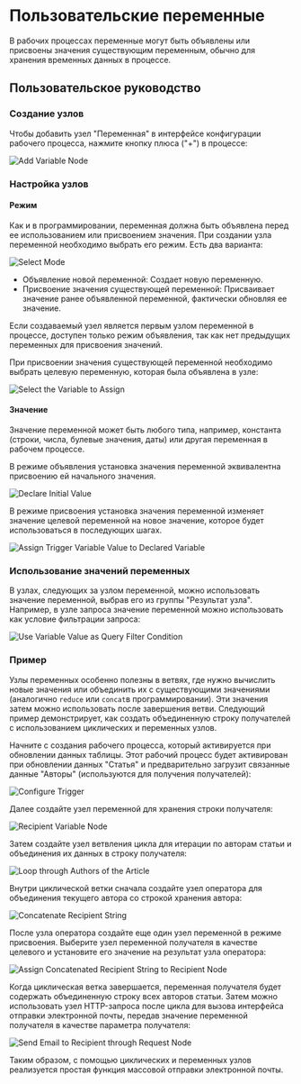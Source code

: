 # Пользовательские переменные

<PluginInfo name="workflow-variable" link="/handbook/workflow-variable" commercial="true"></PluginInfo>

В рабочих процессах переменные могут быть объявлены или присвоены значения существующим переменным, обычно для хранения временных данных в процессе.

## Пользовательское руководство

### Создание узлов

Чтобы добавить узел "Переменная" в интерфейсе конфигурации рабочего процесса, нажмите кнопку плюса ("+") в процессе:

![Add Variable Node](https://static-docs.nocobase.com/53b1e48e777bfff7f2a08271526ef3ee.png)

### Настройка узлов

#### Режим

Как и в программировании, переменная должна быть объявлена перед ее использованием или присвоением значения. При создании узла переменной необходимо выбрать его режим. Есть два варианта:

![Select Mode](https://static-docs.nocobase.com/49d8b7b501de6faef6f303262aa14550.png)

- Объявление новой переменной: Создает новую переменную.
- Присвоение значения существующей переменной: Присваивает значение ранее объявленной переменной, фактически обновляя ее значение.

Если создаваемый узел является первым узлом переменной в процессе, доступен только режим объявления, так как нет предыдущих переменных для присвоения значений.

При присвоении значения существующей переменной необходимо выбрать целевую переменную, которая была объявлена в узле:

![Select the Variable to Assign](https://static-docs.nocobase.com/1ce8911548d7347e693d8cc8ac1953eb.png)

#### Значение

Значение переменной может быть любого типа, например, константа (строки, числа, булевые значения, даты) или другая переменная в рабочем процессе.

В режиме объявления установка значения переменной эквивалентна присвоению ей начального значения.

![Declare Initial Value](https://static-docs.nocobase.com/4ce2c508986565ad537343013758c6a4.png)

В режиме присвоения установка значения переменной изменяет значение целевой переменной на новое значение, которое будет использоваться в последующих шагах.

![Assign Trigger Variable Value to Declared Variable](https://static-docs.nocobase.com/858bae180712ad279ae6a964a77a7659.png)

### Использование значений переменных 

В узлах, следующих за узлом переменной, можно использовать значение переменной, выбрав его из группы "Результат узла". Например, в узле запроса значение переменной можно использовать как условие фильтрации запроса:

![Use Variable Value as Query Filter Condition](https://static-docs.nocobase.com/1ca91c295254ff85999a1751499f14bc.png)

### Пример

Узлы переменных особенно полезны в ветвях, где нужно вычислить новые значения или объединить их с существующими значениями (аналогично `reduce` или `concat`в программировании). Эти значения затем можно использовать после завершения ветви. Следующий пример демонстрирует, как создать объединенную строку получателей с использованием циклических и переменных узлов.

Начните с создания рабочего процесса, который активируется при обновлении данных таблицы. Этот рабочий процесс будет активирован при обновлении данных "Статья" и предварительно загрузит связанные данные "Авторы" (используются для получения получателей):

![Configure Trigger](https://static-docs.nocobase.com/93327530a93c695c637d74cdfdcd5cde.png)

Далее создайте узел переменной для хранения строки получателя:

![Recipient Variable Node](https://static-docs.nocobase.com/d26fa4a7e7ee4f34e0d8392a51c6666e.png)

Затем создайте узел ветвления цикла для итерации по авторам статьи и объединения их данных в строку получателя:

![Loop through Authors of the Article](https://static-docs.nocobase.com/083fe62c943c17a643dc47ec2872e07c.png)

Внутри циклической ветки сначала создайте узел оператора для объединения текущего автора со строкой хранения автора:

![Concatenate Recipient String](https://static-docs.nocobase.com/5d21a990162f32cb8818d27b16fd1bcd.png)

После узла оператора создайте еще один узел переменной в режиме присвоения. Выберите узел переменной получателя в качестве целевого и установите его значение на результат узла оператора:

![Assign Concatenated Recipient String to Recipient Node](https://static-docs.nocobase.com/fc40ed95dd9b61d924b7ca11b23f9482.png)

Когда циклическая ветка завершается, переменная получателя будет содержать объединенную строку всех авторов статьи. Затем можно использовать узел HTTP-запроса после цикла для вызова интерфейса отправки электронной почты, передав значение переменной получателя в качестве параметра получателя:

![Send Email to Recipient through Request Node](https://static-docs.nocobase.com/37f71aa1a63e172bcb2dce10a250947e.png)

Таким образом, с помощью циклических и переменных узлов реализуется простая функция массовой отправки электронной почты.

